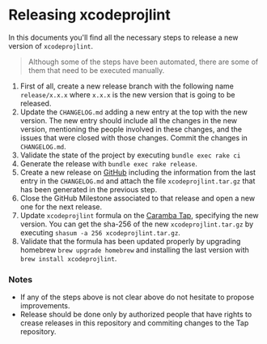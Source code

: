 # Releasing xcodeprojlint

In this documents you'll find all the necessary steps to release a new version of `xcodeprojlint`.

> Although some of the steps have been automated, there are some of them that need to be executed manually.

1. First of all, create a new release branch with the following name `release/x.x.x` where `x.x.x` is the new version that is going to be released.
2. Update the `CHANGELOG.md` adding a new entry at the top with the new version. The new entry should include all the changes in the new version, mentioning the people involved in these changes, and the issues that were closed with those changes. Commit the changes in `CHANGELOG.md`.
3. Validate the state of the project by executing `bundle exec rake ci`
4. Generate the release with `bundle exec rake release`.
5. Create a new release on [GitHub](https://github.com/carambalabs/xcodeprojlint) including the information from the last entry in the `CHANGELOG.md` and attach the file `xcodeprojlint.tar.gz` that has been generated in the previous step.
6. Close the GitHub Milestone associated to that release and open a new one for the next release.
7. Update `xcodeprojlint` formula on the [Caramba Tap](https://github.com/carambalabs/homebrew-formulae), specifying the new version. You can get the sha-256 of the new `xcodeprojlint.tar.gz` by executing `shasum -a 256 xcodeprojlint.tar.gz`.
8. Validate that the formula has been updated properly by upgrading homebrew `brew upgrade homebrew` and installing the last version with `brew install xcodeprojlint`.


### Notes
- If any of the steps above is not clear above do not hesitate to propose improvements.
- Release should be done only by authorized people that have rights to crease releases in this repository and commiting changes to the Tap repository.
